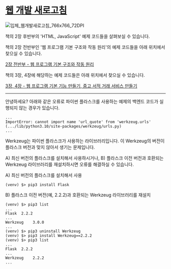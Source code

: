 # [웹 개발 새로고침](https://github.com/sgkim-pub/pyBook)

![입체_웹개발새로고침_766x766_72DPI](https://github.com/sgkim-pub/html_js/assets/77865135/dd022238-bf6a-4c17-a6a4-6d0f5f6966e9)

책의 2장 후반부의 'HTML, JavaScript' 예제 코드들을 살펴보실 수 있습니다.

책의 2장 전반부인 '웹 프로그램 기본 구조와 작동 원리'의 예제 코드들을 아래 위치에서 찾으실 수 있습니다.

[2장 전반부 - 웹 프로그램 기본 구조와 작동 원리](https://github.com/sgkim-pub/pyWorld)

책의 3장, 4장에 해당하는 예제 코드들은 아래 위치에서 찾으실 수 있습니다.

[3장, 4장 - 웹 프로그램 기본 기능 만들기, 중고 서적 거래 서비스 만들기](https://github.com/sgkim-pub/pyBook)

---

안녕하세요? 아래와 같은 오류로 파이썬 플라스크를 사용하는 예제의 백엔드 코드가 실행되지 않는 경우가 있습니다.

```
...
ImportError: cannot import name 'url_quote' from 'werkzeug.urls' (.../lib/python3.10/site-packages/werkzeug/urls.py)
...
```

Werkzeug는 파이썬 플라스크가 사용하는 라이브러리입니다. 이 Werkzeug의 버전이 플라스크 버전과 맞지 않아서 생기는 문제입니다.

A) 최신 버전의 플라스크를 설치해서 사용하시거나, B) 플라스크 이전 버전과 호환되는 Werkzeug 라이브러리를 재설치하시면 오류를 해결하실 수 있습니다.

A) 최신 버전의 플라스크를 설치해서 사용
```
(venv) $> pip3 install Flask
```

B) 플라스크 이전 버전(예, 2.2.2)과 호환되는 Werkzeug 라이브러리를 재설치
```
(venv) $> pip3 list
...
Flask  2.2.2
... 
Werkzeug	3.0.0
...
(venv) $> pip3 uninstall Werkzeug
(venv) $> pip3 install Werkzeug==2.2.2
(venv) $> pip3 list
...
Flask  2.2.2
...
Werkzeug	2.2.2
...
```

